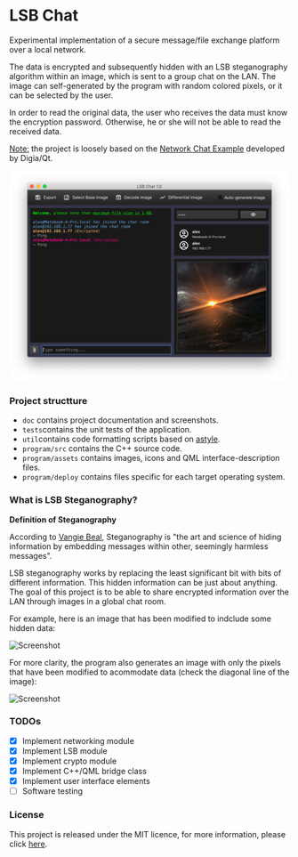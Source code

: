 # LSB Chat

Experimental implementation of a secure message/file exchange platform over a local network.

The data is encrypted and subsequently hidden with an LSB steganography algorithm within an image, which is sent to a group chat on the LAN. The image can self-generated by the program with random colored pixels, or it can be selected by the user.

In order to read the original data, the user who receives the data must know the encryption password. Otherwise, he or she will not be able to read the received data.

<u>Note:</u> the project is loosely based on the [Network Chat Example](https://doc.qt.io/qt-5/qtnetwork-network-chat-example.html) developed by Digia/Qt.

![Screenshot](doc/screenshot.png)

### Project structture

- `doc` contains project documentation and screenshots.
- `tests`contains the unit tests of the application.
- `util`contains code formatting scripts based on [astyle](http://astyle.sourceforge.net).
- `program/src` contains the C++ source code.
- `program/assets` contains images, icons and QML interface-description files.
- `program/deploy` contains files specific for each target operating system.

### What is LSB Steganography?

**Definition of Steganography**

According to [Vangie Beal](https://www.webopedia.com/TERM/S/steganography.html), Steganography is "the art and science of hiding information by embedding messages within other, seemingly harmless messages". 

LSB steganography works by replacing the least significant bit with bits of different information. This hidden information can be just about anything. The goal of this project is to be able to share encrypted information over the LAN through images in a global chat room.

For example, here is an image that has been modified to indclude some hidden data:

![Screenshot](doc/LSB_Composite.png)

For more clarity, the program also generates an image with only the pixels that have been modified to acommodate data (check the diagonal line of the image):

![Screenshot](doc/LSB_Differential.png) 

### TODOs

- [x] Implement networking module
- [x] Implement LSB module
- [x] Implement crypto module
- [x] Implement C++/QML bridge class
- [x] Implement user interface elements
- [ ] Software testing

### License

This project is released under the MIT licence, for more information, please click [here](LICENCE.md).

